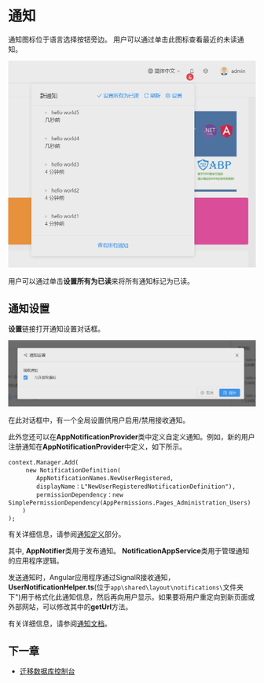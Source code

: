 # 通知

通知图标位于语言选择按钮旁边。
用户可以通过单击此图标查看最近的未读通知。

![通知列表](images/Features-52ABP-NG-Notifications-1.png)

用户可以通过单击**设置所有为已读**来将所有通知标记为已读。

## 通知设置

**设置**链接打开通知设置对话框。

![](images/Features-52ABP-NG-Notifications-2.png)

在此对话框中，有一个全局设置供用户启用/禁用接收通知。

此外您还可以在**AppNotificationProvider**类中定义自定义通知。例如，新的用户注册通知在**AppNotificationProvider**中定义，如下所示。

````CSHARP
context.Manager.Add(
     new NotificationDefinition(
        AppNotificationNames.NewUserRegistered,
        displayName：L"NewUserRegisteredNotificationDefinition"),
        permissionDependency：new SimplePermissionDependency(AppPermissions.Pages_Administration_Users)
    )
);
````

有关详细信息，请参阅[通知定义](need-help.md)<!-- (https://aspnetboilerplate.com/Pages/Documents/Notification-System#notification-definitions) -->部分。

其中, **AppNotifier**类用于发布通知。 **NotificationAppService**类用于管理通知的应用程序逻辑。

发送通知时，Angular应用程序通过SignalR接收通知，**UserNotificationHelper.ts**(位于`app\shared\layout\notifications\`文件夹下")用于格式化此通知信息，然后再向用户显示。如果要将用户重定向到新页面或外部网站，可以修改其中的**getUrl**方法。

有关详细信息，请参阅[通知文档](need-help.md)<!-- (https://aspnetboilerplate.com/Pages/Documents/Notification-System) -->。

## 下一章

 -  [迁移数据库控制台](Migrator-Console-Application.md)
